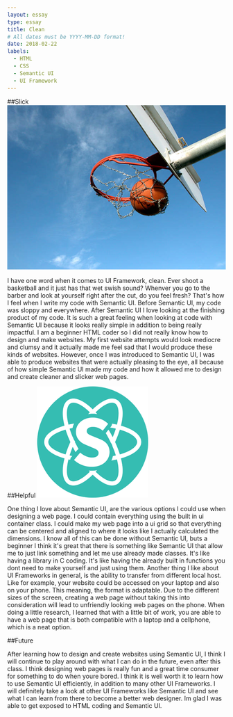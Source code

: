 ```yaml
---
layout: essay
type: essay
title: Clean
# All dates must be YYYY-MM-DD format!
date: 2018-02-22
labels:
  - HTML
  - CSS
  - Semantic UI
  - UI Framework
---
```


##Slick
<img class="ui small left circular floated image" src="../images/swish.jpg">

I have one word when it comes to UI Framework, clean. Ever shoot a basketball and it just has that wet swish sound? Whenver you go to the barber and look at yourself right after the cut, do you feel fresh? That's how I feel when I write my code with Semantic UI. Before Semantic UI, my code was sloppy and everywhere. After Semantic UI I love looking at the finishing product of my code. It is such a great feeling when looking at code with Semantic UI because it looks really simple in addition to being really impactful. I am a beginner HTML coder so I did not really know how to design and make websites. My first website attempts would look mediocre and clumsy and it actually made me feel sad that I would produce these kinds of websites. However, once I was introduced to Semantic UI, I was able to produce websites that were actually pleasing to the eye, all because of how simple Semantic UI made my code and how it allowed me to design and create cleaner and slicker web pages.

##Helpful
<img class="ui small right circular floated image" src="../images/semantic.png">

One thing I love about Semantic UI, are the various options I could use when designing a web page. I could contain everything using the built in ui container class. I could make my web page into a ui grid so that everything can be centered and aligned to where it looks like I actually calculated the dimensions. I know all of this can be done without Semantic UI, buts a beginner I think it's great that there is something like Semantic UI that allow me to just link something and let me use already made classes. It's like having a library in C coding. It's like having the already built in functions you dont need to make yourself and just using them. Another thing I like about UI Frameworks in general, is the ability to transfer from different local host. Like for example, your website could be accessed on your laptop and also on your phone. This meaning, the format is adaptable. Due to the different sizes of the screen, creating a web page without taking this into consideration will lead to unfriendly looking web pages on the phone. When doing a little research, I learned that with a little bit of work, you are able to have a web page that is both compatible with a laptop and a cellphone, which is a neat option.

##Future

After learning how to design and create websites using Semantic UI, I think I will continue to play around with what I can do in the future, even after this class. I think designing web pages is really fun and a great time consumer for something to do when youre bored. I think it is well worth it to learn how to use Semantic UI efficiently, in addition to many other UI Frameworks. I will definitely take a look at other UI Frameworks like Semantic UI and see what I can learn from there to become a better web designer. Im glad I was able to get exposed to HTML coding and Semantic UI.
